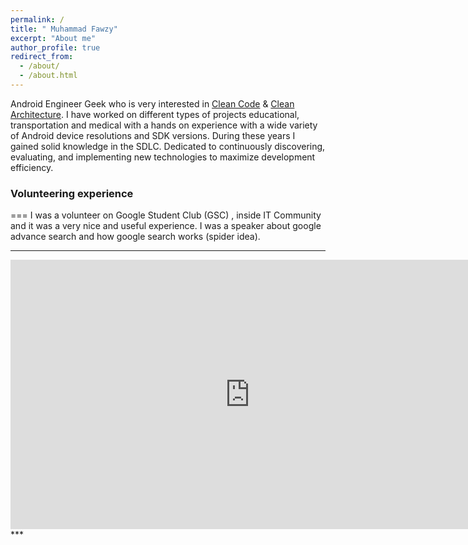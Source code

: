 ```yaml
---
permalink: /
title: " Muhammad Fawzy"
excerpt: "About me"
author_profile: true
redirect_from: 
  - /about/
  - /about.html
---
```


Android Engineer Geek who is very interested in [Clean Code](https://g.co/kgs/FQn1tv) & [Clean Architecture](https://g.co/kgs/AxPcTT).
I have worked on different types of projects educational, transportation and medical with a hands on experience with a wide variety of Android device resolutions and SDK versions. During these years I gained solid knowledge in the SDLC. Dedicated to continuously discovering, evaluating, and implementing new technologies to maximize development efficiency.


### Volunteering experience
===
I was a volunteer on Google Student Club (GSC) , inside IT Community and it was a very nice and useful experience.
I was a speaker about google advance search and how google search works (spider idea).
***
<iframe width="766" height="431" src="https://www.youtube.com/embed/rBs8_0PDFA0?list=PLwS6T18kCTTXHKYfHMW_OiKY90RCnA1Va" frameborder="0" allow="autoplay; encrypted-media" allowfullscreen></iframe>
***

